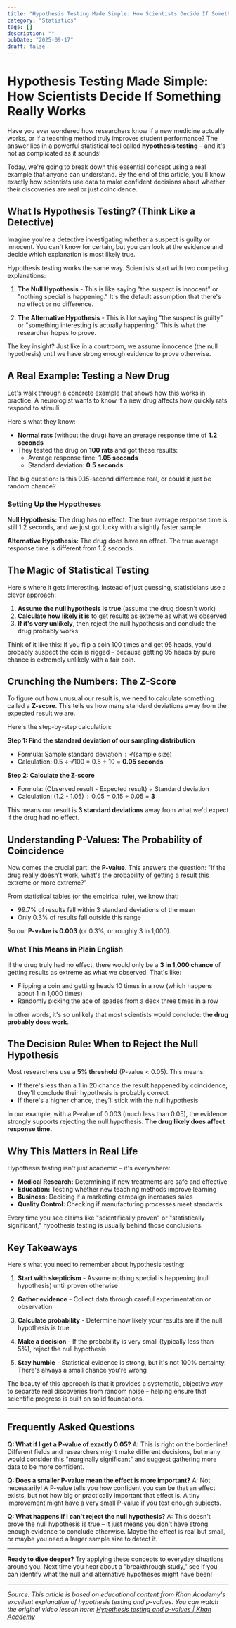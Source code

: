 ```yaml
---
title: "Hypothesis Testing Made Simple: How Scientists Decide If Something Really Works"
category: "Statistics"
tags: []
description: ""
pubDate: "2025-09-17"
draft: false
---
```


# Hypothesis Testing Made Simple: How Scientists Decide If Something Really Works

Have you ever wondered how researchers know if a new medicine actually works, or if a teaching method truly improves student performance? The answer lies in a powerful statistical tool called **hypothesis testing** – and it's not as complicated as it sounds!

Today, we're going to break down this essential concept using a real example that anyone can understand. By the end of this article, you'll know exactly how scientists use data to make confident decisions about whether their discoveries are real or just coincidence.

## What Is Hypothesis Testing? (Think Like a Detective)

Imagine you're a detective investigating whether a suspect is guilty or innocent. You can't know for certain, but you can look at the evidence and decide which explanation is most likely true.

Hypothesis testing works the same way. Scientists start with two competing explanations:

1. **The Null Hypothesis** - This is like saying "the suspect is innocent" or "nothing special is happening." It's the default assumption that there's no effect or no difference.

2. **The Alternative Hypothesis** - This is like saying "the suspect is guilty" or "something interesting is actually happening." This is what the researcher hopes to prove.

The key insight? Just like in a courtroom, we assume innocence (the null hypothesis) until we have strong enough evidence to prove otherwise.

## A Real Example: Testing a New Drug

Let's walk through a concrete example that shows how this works in practice. A neurologist wants to know if a new drug affects how quickly rats respond to stimuli.

Here's what they know:
- **Normal rats** (without the drug) have an average response time of **1.2 seconds**
- They tested the drug on **100 rats** and got these results:
  - Average response time: **1.05 seconds**
  - Standard deviation: **0.5 seconds**

The big question: Is this 0.15-second difference real, or could it just be random chance?

### Setting Up the Hypotheses

**Null Hypothesis:** The drug has no effect. The true average response time is still 1.2 seconds, and we just got lucky with a slightly faster sample.

**Alternative Hypothesis:** The drug does have an effect. The true average response time is different from 1.2 seconds.

## The Magic of Statistical Testing

Here's where it gets interesting. Instead of just guessing, statisticians use a clever approach:

1. **Assume the null hypothesis is true** (assume the drug doesn't work)
2. **Calculate how likely it is** to get results as extreme as what we observed
3. **If it's very unlikely**, then reject the null hypothesis and conclude the drug probably works

Think of it like this: If you flip a coin 100 times and get 95 heads, you'd probably suspect the coin is rigged – because getting 95 heads by pure chance is extremely unlikely with a fair coin.

## Crunching the Numbers: The Z-Score

To figure out how unusual our result is, we need to calculate something called a **Z-score**. This tells us how many standard deviations away from the expected result we are.

Here's the step-by-step calculation:

**Step 1: Find the standard deviation of our sampling distribution**
- Formula: Sample standard deviation ÷ √(sample size)
- Calculation: 0.5 ÷ √100 = 0.5 ÷ 10 = **0.05 seconds**

**Step 2: Calculate the Z-score**
- Formula: (Observed result - Expected result) ÷ Standard deviation
- Calculation: (1.2 - 1.05) ÷ 0.05 = 0.15 ÷ 0.05 = **3**

This means our result is **3 standard deviations** away from what we'd expect if the drug had no effect.

## Understanding P-Values: The Probability of Coincidence

Now comes the crucial part: the **P-value**. This answers the question: "If the drug really doesn't work, what's the probability of getting a result this extreme or more extreme?"

From statistical tables (or the empirical rule), we know that:
- 99.7% of results fall within 3 standard deviations of the mean
- Only 0.3% of results fall outside this range

So our **P-value is 0.003** (or 0.3%, or roughly 3 in 1,000).

### What This Means in Plain English

If the drug truly had no effect, there would only be a **3 in 1,000 chance** of getting results as extreme as what we observed. That's like:
- Flipping a coin and getting heads 10 times in a row (which happens about 1 in 1,000 times)
- Randomly picking the ace of spades from a deck three times in a row

In other words, it's so unlikely that most scientists would conclude: **the drug probably does work**.

## The Decision Rule: When to Reject the Null Hypothesis

Most researchers use a **5% threshold** (P-value < 0.05). This means:
- If there's less than a 1 in 20 chance the result happened by coincidence, they'll conclude their hypothesis is probably correct
- If there's a higher chance, they'll stick with the null hypothesis

In our example, with a P-value of 0.003 (much less than 0.05), the evidence strongly supports rejecting the null hypothesis. **The drug likely does affect response time.**

## Why This Matters in Real Life

Hypothesis testing isn't just academic – it's everywhere:

- **Medical Research:** Determining if new treatments are safe and effective
- **Education:** Testing whether new teaching methods improve learning
- **Business:** Deciding if a marketing campaign increases sales
- **Quality Control:** Checking if manufacturing processes meet standards

Every time you see claims like "scientifically proven" or "statistically significant," hypothesis testing is usually behind those conclusions.

## Key Takeaways

Here's what you need to remember about hypothesis testing:

1. **Start with skepticism** - Assume nothing special is happening (null hypothesis) until proven otherwise

2. **Gather evidence** - Collect data through careful experimentation or observation

3. **Calculate probability** - Determine how likely your results are if the null hypothesis is true

4. **Make a decision** - If the probability is very small (typically less than 5%), reject the null hypothesis

5. **Stay humble** - Statistical evidence is strong, but it's not 100% certainty. There's always a small chance you're wrong

The beauty of this approach is that it provides a systematic, objective way to separate real discoveries from random noise – helping ensure that scientific progress is built on solid foundations.

---

## Frequently Asked Questions

**Q: What if I get a P-value of exactly 0.05?**
A: This is right on the borderline! Different fields and researchers might make different decisions, but many would consider this "marginally significant" and suggest gathering more data to be more confident.

**Q: Does a smaller P-value mean the effect is more important?**
A: Not necessarily! A P-value tells you how confident you can be that an effect exists, but not how big or practically important that effect is. A tiny improvement might have a very small P-value if you test enough subjects.

**Q: What happens if I can't reject the null hypothesis?**
A: This doesn't prove the null hypothesis is true – it just means you don't have strong enough evidence to conclude otherwise. Maybe the effect is real but small, or maybe you need a larger sample size to detect it.

---

**Ready to dive deeper?** Try applying these concepts to everyday situations around you. Next time you hear about a "breakthrough study," see if you can identify what the null and alternative hypotheses might have been!

---

*Source: This article is based on educational content from Khan Academy's excellent explanation of hypothesis testing and p-values. You can watch the original video lesson here: [Hypothesis testing and p-values | Khan Academy](https://www.youtube.com/watch?v=-FtlH4svqx4)*